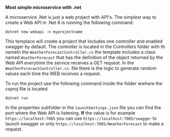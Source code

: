 **Most simple microservice with .net**

A microservice .Net is just a web project with API's. The simplest way to create a Web API in .Net 6 is running the following command:

``` dotnet new webapi -n myprojectname ```

This templace will create a project that includes one controller and enabled swagger by default. The controller is located in the Controllers folder with th nameIn the ```WeatherForecastController.cs``` the template includes a class named ```WeatherForecast``` that has the definition of the object returned by the Web API everytime the service receives a GET request. In the ```WeatherForecastController.cs```. file there is the logic to generate random values each time the WEB receives a request.

To run the project use the following command inside the folder wwhere the csproj file is located.

```dotnet run``` 

In the properties subfolder in the ```launchSettings.json``` file you can find the port where the Web API is listening. **If** the value is for example ```https://localhost:7085``` you can use ```https://localhost:7085/swagger``` to launch swagger or only ```https://localhost:7085/WeatherForecast``` to make a request.

